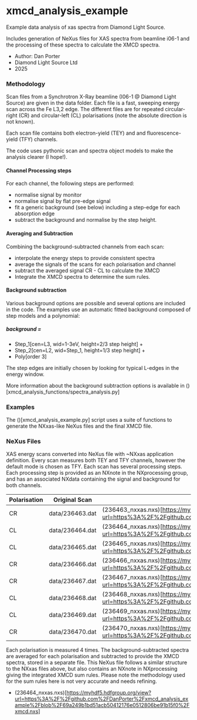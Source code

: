 # xmcd_analysis_example
Example data analysis of xas spectra from Diamond Light Source.

Includes generation of NeXus files for XAS spectra from beamline i06-1 
and the processing of these spectra to calculate the XMCD spectra.

 - Author: Dan Porter
 - Diamond Light Source Ltd
 - 2025

### Methodology
Scan files from a Synchrotron X-Ray beamline (I06-1 @ Diamond Light Source) are given in the data folder.
Each file is a fast, sweeping energy scan across the Fe L3,2 edge. The different files are for repeated
circular-right (CR) and circular-left (CL) polarisations (note the absolute direction is not known). 

Each scan file contains both electron-yield (TEY) and and fluorescence-yield (TFY) channels.

The code uses pythonic scan and spectra object models to make the analysis clearer (I hope!).

#### Channel Processing steps

For each channel, the following steps are performed:
 - normalise signal by monitor
 - normalise signal by flat pre-edge signal
 - fit a generic background (see below) including a step-edge for each absorption edge
 - subtract the background and normalise by the step height.

#### Averaging and Subtraction
Combining the background-subtracted channels from each scan:
 - interpolate the energy steps to provide consistent spectra
 - average the signals of the scans for each polarisation and channel
 - subtract the averaged signal CR - CL to calculate the XMCD
 - Integrate the XMCD spectra to determine the sum rules.

#### Background subtraction
Various background options are possible and several options are included in the code. 
The examples use an automatic fitted background composed of step models and a polynomial:

##### background = 
 - Step_1[cen=L3, wid=1-3eV, height=2/3 step height] + 
 - Step_2[cen=L2, wid=Step_1, height=1/3 step height] + 
 - Poly[order 3]

The step edges are initially chosen by looking for typical L-edges in the energy window.

More information about the background subtraction options is available in ()[xmcd_analysis_functions/spectra_analysis.py]

### Examples
The ()[xmcd_analysis_example.py] script uses a suite of functions to generate the NXxas-like NeXus files and the final XMCD file.


### NeXus Files
XAS energy scans converted into NeXus file with ~NXxas application definition.
Every scan measures both TEY and TFY channels, however the default mode is chosen as TFY.
Each scan has several processing steps. Each processing step is provided as an NXnote in the NXprocessing group, 
and has an associated NXdata containing the signal and background for both channels.

| Polarisation | Original Scan   | Converted Scan                                                                                                                                                                             |
|--------------|-----------------|--------------------------------------------------------------------------------------------------------------------------------------------------------------------------------------------|
| CR           | data/236463.dat | (236463_nxxas.nxs)[https://myhdf5.hdfgroup.org/view?url=https%3A%2F%2Fgithub.com%2FDanPorter%2Fxmcd_analysis_example%2Fblob%2F69a249b1bd51acb50412176e0512806be91b15f0%2F236463_nxxas.nxs] |
| CL           | data/236464.dat | (236464_nxxas.nxs)[https://myhdf5.hdfgroup.org/view?url=https%3A%2F%2Fgithub.com%2FDanPorter%2Fxmcd_analysis_example%2Fblob%2F69a249b1bd51acb50412176e0512806be91b15f0%2F236464_nxxas.nxs] |
| CL           | data/236465.dat | (236465_nxxas.nxs)[https://myhdf5.hdfgroup.org/view?url=https%3A%2F%2Fgithub.com%2FDanPorter%2Fxmcd_analysis_example%2Fblob%2F69a249b1bd51acb50412176e0512806be91b15f0%2F236465_nxxas.nxs] |
| CR           | data/236466.dat | (236466_nxxas.nxs)[https://myhdf5.hdfgroup.org/view?url=https%3A%2F%2Fgithub.com%2FDanPorter%2Fxmcd_analysis_example%2Fblob%2F69a249b1bd51acb50412176e0512806be91b15f0%2F236466_nxxas.nxs] |
| CR           | data/236467.dat | (236467_nxxas.nxs)[https://myhdf5.hdfgroup.org/view?url=https%3A%2F%2Fgithub.com%2FDanPorter%2Fxmcd_analysis_example%2Fblob%2F69a249b1bd51acb50412176e0512806be91b15f0%2F236467_nxxas.nxs] |
| CL           | data/236468.dat | (236468_nxxas.nxs)[https://myhdf5.hdfgroup.org/view?url=https%3A%2F%2Fgithub.com%2FDanPorter%2Fxmcd_analysis_example%2Fblob%2F69a249b1bd51acb50412176e0512806be91b15f0%2F236468_nxxas.nxs] |
| CL           | data/236469.dat | (236469_nxxas.nxs)[https://myhdf5.hdfgroup.org/view?url=https%3A%2F%2Fgithub.com%2FDanPorter%2Fxmcd_analysis_example%2Fblob%2F69a249b1bd51acb50412176e0512806be91b15f0%2F236469_nxxas.nxs] |
| CR           | data/236470.dat | (236470_nxxas.nxs)[https://myhdf5.hdfgroup.org/view?url=https%3A%2F%2Fgithub.com%2FDanPorter%2Fxmcd_analysis_example%2Fblob%2F69a249b1bd51acb50412176e0512806be91b15f0%2F236470_nxxas.nxs] |

Each polarisation is measured 4 times. The background-subtracted spectra are averaged for each polarisation
and subtracted to provide the XMCD spectra, stored in a separate file. 
This NeXus file follows a similar structure to the NXxas files above, but also contains an NXnote in NXprocessing 
giving the integrated XMCD sum rules. 
Please note the methodology used for the sum rules here is not very accurate and needs refining.

 - (236464_nxxas.nxs)[https://myhdf5.hdfgroup.org/view?url=https%3A%2F%2Fgithub.com%2FDanPorter%2Fxmcd_analysis_example%2Fblob%2F69a249b1bd51acb50412176e0512806be91b15f0%2Fxmcd.nxs]
